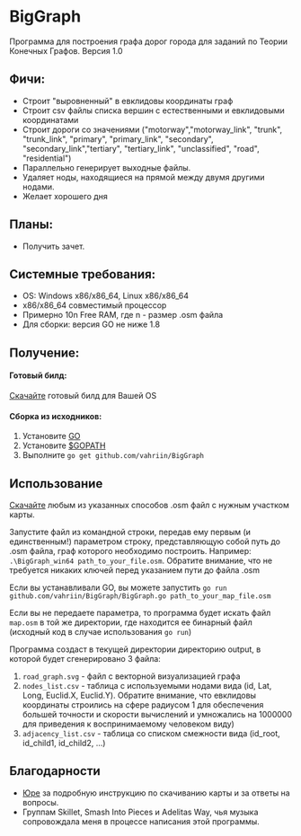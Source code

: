 # BigGraph

Программа для построения графа дорог города для заданий по Теории Конечных Графов. Версия 1.0

## Фичи:

* Строит "выровненный" в евклидовы координаты граф
* Строит csv файлы списка вершин с естественными и евклидовыми координатами 
* Строит дороги со значениями ("motorway","motorway_link", "trunk", "trunk_link",	"primary", "primary_link", "secondary", "secondary_link","tertiary", "tertiary_link", "unclassified", "road", "residential")
* Параллельно генерирует выходные файлы.
* Удаляет ноды, находящиеся на прямой между двумя другими нодами.
* Желает хорошего дня

## Планы:

* Получить зачет.

## Системные требования:

* OS: Windows x86/x86_64, Linux x86/x86_64
* x86/x86_64 совместимый процессор
* Примерно 10n Free RAM, где n - размер .osm файла
* Для сборки: версия GO не ниже 1.8

## Получение: 

#### Готовый билд: 

[Скачайте](https://drive.google.com/open?id=1mj60r5H1jAh25e9lxNeFRJisTr0LsyVW) готовый билд для Вашей OS

#### Сборка из исходников:

1. Установите [GO](https://golang.org/dl/)
1. Установите [$GOPATH](https://github.com/golang/go/wiki/SettingGOPATH)
1. Выполните ```go get github.com/vahriin/BigGraph```

## Использование

[Скачайте](https://github.com/bruce-willis/City-Roads/blob/develop/docs/download.md) любым из указанных способов .osm файл с нужным участком карты. 

Запустите файл из командной строки, передав ему первым (и единственным!) параметром строку, представляющую собой путь до .osm файла, граф которого необходимо построить. Например: ```.\BigGraph_win64 path_to_your_file.osm```. Обратите внимание, что не требуется никаких ключей перед указанием пути до файла .osm

Если вы устанавливали GO, вы можете запустить ```go run github.com/vahriin/BigGraph/BigGraph.go path_to_your_map_file.osm```

Если вы не передаете параметра, то программа будет искать файл ```map.osm``` в той же директории, где находится ее бинарный файл (исходный код в случае использования ```go run```)

Программа создаст в текущей директории директорию output, в которой будет сгенерировано 3 файла: 
1. ```road_graph.svg``` - файл с векторной визуализацией графа
1. ```nodes_list.csv``` - таблица с используемыми нодами вида (id, Lat, Long, Euclid.X, Euclid.Y). Обратите внимание, что евклидовы координаты строились на сфере радиусом 1 для обеспечения большей точности и скорости вычислений и умножались на 1000000 для приведения к воспринимаемому человеком виду)
1. ```adjacency_list.csv``` - таблица со списком смежности вида (id_root, id_child1, id_child2, ...)

## Благодарности

* [Юре](https://github.com/bruce-willis) за подробную инструкцию по скачиванию карты и за ответы на вопросы.
* Группам Skillet, Smash Into Pieces и Adelitas Way, чья музыка сопровождала меня в процессе написания этой программы.

